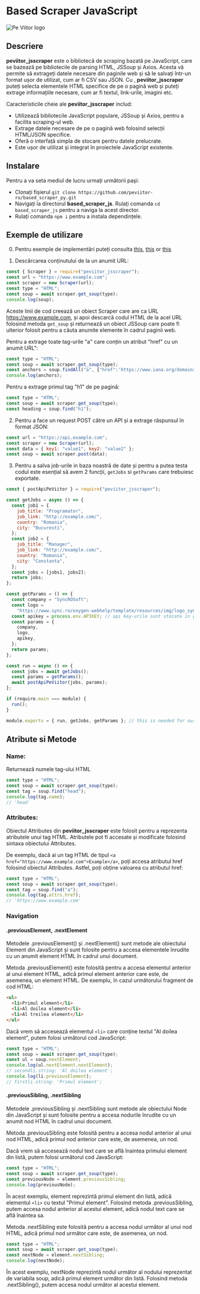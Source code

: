 # Based Scraper JavaScript

![Pe Viitor logo](https://peviitor.ro/static/media/peviitor_logo.df4cd2d4b04f25a93757bb59b397e656.svg)

## Descriere

**peviitor_jsscraper** este o bibliotecă de scraping bazată pe JavaScript, care se bazează pe bibliotecile de parsing HTML, JSSoup și Axios. Acesta vă permite să extrageți datele necesare din paginile web și să le salvați într-un format ușor de utilizat, cum ar fi CSV sau JSON. Cu , **peviitor_jsscraper** puteți selecta elementele HTML specifice de pe o pagină web și puteți extrage informațiile necesare, cum ar fi textul, link-urile, imagini etc.

Caracteristicile cheie ale **peviitor_jsscraper** includ:

- Utilizează bibliotecile JavaScript populare, JSSoup și Axios, pentru a facilita scraping-ul web.
- Extrage datele necesare de pe o pagină web folosind selecții HTML/JSON specifice.
- Oferă o interfață simpla de stocare pentru datele prelucrate.
- Este ușor de utilizat și integrat în proiectele JavaScript existente.

## Instalare

Pentru a va seta mediul de lucru urmați următorii pași:

- Clonați fișierul `git clone https://github.com/peviitor-ro/based_scraper_py.git`
- Navigați la directorul **based_scraper_js**. Rulați comanda `cd based_scraper_js` pentru a naviga la acest director.
- Rulați comanda `npm i` pentru a instala dependințele.

## Exemple de utilizare

0. Pentru exemple de implementări puteți consulta [this](https://github.com/peviitor-ro/scrapers.js/blob/main/sites/syncrosoft.js), [this](https://github.com/peviitor-ro/scrapers.js/blob/main/sites/abbvie.js) or [this](https://github.com/peviitor-ro/scrapers.js/blob/main/sites/adient.js)

1. Descărcarea conținutului de la un anumit URL:

```javascript
const { Scraper } = require("peviitor_jsscraper");
const url = "https://www.example.com";
const scraper = new Scraper(url);
const type = "HTML";
const soup = await scraper.get_soup(type);
console.log(soup);
```

Aceste linii de cod creează un obiect Scraper care are ca URL https://www.example.com, și apoi descarcă codul HTML de la acel URL folosind metoda `get_soup` și returnează un obiect JSSoup care poate fi ulterior folosit pentru a căuta anumite elemente în cadrul paginii web.

Pentru a extrage toate tag-urile "a" care conțin un atribut "href" cu un anumit URL":

```javascript
const type = "HTML";
const soup = await scraper.get_soup(type);
const anchors = soup.findAll("a", {"href":'https://www.iana.org/domains/example'});
console.log(anchors);
```

Pentru a extrage primul tag "h1" de pe pagină:

```javascript
const type = "HTML";
const soup = await scraper.get_soup(type);
const heading = soup.find("h1");
```

2. Pentru a face un request POST către un API și a extrage răspunsul în format JSON:

```javascript
const url = "https://api.example.com";
const scraper = new Scraper(url);
const data = { key1: "value1", key2: "value2" };
const soup = await scraper.post(data);
```

3. Pentru a salva job-urile in baza noastră de date și pentru a putea testa codul este esențial să avem 2 funcții, `getJobs` si `getParams` care trebuiesc exportate.

```javascript
const { postApiPeViitor } = require("peviitor_jsscraper");

const getJobs = async () => {
  const job1 = {
    job_title: "Programator",
    job_link: "http://example.com/",
    country: "Romania",
    city: "Bucuresti",
  };
  const job2 = {
    job_title: "Manager",
    job_link: "http://example.com/",
    country: "Romania",
    city: "Constanta",
  };
  const jobs = [jobs1, jobs2];
  return jobs;
};

const getParams = () => {
  const company = "SyncROSoft";
  const logo =
    "https://www.sync.ro/oxygen-webhelp/template/resources/img/logo_syncrosoft.png";
  const apikey = process.env.APIKEY; // api key-urile sunt stocate in github secrets.
  const params = {
    company,
    logo,
    apikey,
  };
  return params;
};

const run = async () => {
  const jobs = await getJobs();
  const params = getParams();
  await postApiPeViitor(jobs, params);
};

if (require.main === module) {
  run();
}

module.exports = { run, getJobs, getParams }; // this is needed for our unit test job
```

## Atribute si Metode

### Name:

Returnează numele tag-ului HTML

```javascript
const type = "HTML";
const soup = await scraper.get_soup(type);
const tag = soup.find("head");
console.log(tag.name);
// 'head'
```

### Attributes:

Obiectul Attributes din **peviitor_jsscraper** este folosit pentru a reprezenta atributele unui tag HTML. Atributele pot fi accesate și modificate folosind sintaxa obiectului Attributes.

De exemplu, dacă ai un tag HTML de tipul `<a href="https://www.example.com">Example</a>`, poți accesa atributul href folosind obiectul Attributes. Astfel, poți obține valoarea cu atributul href:

```javascript
const type = "HTML";
const soup = await scraper.get_soup(type);
const tag = soup.find("a");
console.log(tag.attrs.href);
// 'https://www.example.com'
```

### Navigation

#### .previousElement, .nextElement

Metodele .previousElement() și .nextElement() sunt metode ale obiectului Element din JavaScript și sunt folosite pentru a accesa elementele înrudite cu un anumit element HTML în cadrul unui document.

Metoda .previousElement() este folosită pentru a accesa elementul anterior al unui element HTML, adică primul element anterior care este, de asemenea, un element HTML. De exemplu, în cazul următorului fragment de cod HTML:

```html
<ul>
  <li>Primul element</li>
  <li>Al doilea element</li>
  <li>Al treilea element</li>
</ul>
```

Dacă vrem să accesează elementul `<li>` care conține textul "Al doilea element", putem folosi următorul cod JavaScript:

```javascript
const type = "HTML";
const soup = await scraper.get_soup(type);
const ul = soup.nextElement;
console.log(ul.nextElement.nextElement);
// secondli.string: 'Al doilea element';
console.log(li.previousElement);
// firstli.string: 'Primul element';
```

#### .previousSibling, .nextSibling

Metodele .previousSibling și .nextSibling sunt metode ale obiectului Node din JavaScript și sunt folosite pentru a accesa nodurile înrudite cu un anumit nod HTML în cadrul unui document.

Metoda .previousSibling este folosită pentru a accesa nodul anterior al unui nod HTML, adică primul nod anterior care este, de asemenea, un nod.

Dacă vrem să accesează nodul text care se află înaintea primului element din listă, putem folosi următorul cod JavaScript:

```javascript
const type = "HTML";
const soup = await scraper.get_soup(type);
const previousNode = element.previousSibling;
console.log(previousNode);
```

În acest exemplu, element reprezintă primul element din listă, adică elementul `<li>` cu textul "Primul element". Folosind metoda .previousSibling, putem accesa nodul anterior al acestui element, adică nodul text care se află înaintea sa.

Metoda .nextSibling este folosită pentru a accesa nodul următor al unui nod HTML, adică primul nod următor care este, de asemenea, un nod.

```javascript
const type = "HTML";
const soup = await scraper.get_soup(type);
const nextNode = element.nextSibling;
console.log(nextNode);
```

În acest exemplu, nextNode reprezintă nodul următor al nodului reprezentat de variabila soup, adică primul element următor din listă. Folosind metoda .nextSibling(), putem accesa nodul următor al acestui element.
